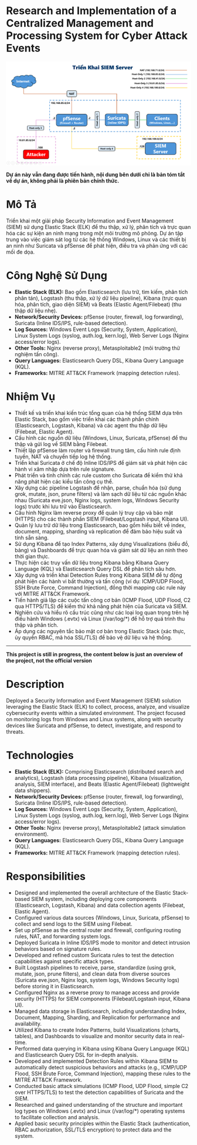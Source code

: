 # Research and Implementation of a Centralized Management and Processing System for Cyber Attack Events 
![Alt text](deployment-architecture.png)

**Dự án này vẫn đang được tiến hành, nội dung bên dưới chỉ là bản tóm tắt về dự án, không phải là phiên bản chính thức.**

# **Mô Tả**
Triển khai một giải pháp Security Information and Event Management (SIEM) sử dụng Elastic Stack (ELK) để thu thập, xử lý, phân tích và trực quan hóa các sự kiện an ninh mạng trong một môi trường mô phỏng. Dự án tập trung vào việc giám sát log từ các hệ thống Windows, Linux và các thiết bị an ninh như Suricata và pfSense để phát hiện, điều tra và phản ứng với các mối đe dọa.

# **Công Nghệ Sử Dụng**
*   **Elastic Stack (ELK):** Bao gồm Elasticsearch (lưu trữ, tìm kiếm, phân tích phân tán), Logstash (thu thập, xử lý dữ liệu pipeline), Kibana (trực quan hóa, phân tích, giao diện SIEM) và Beats (Elastic Agent/Filebeat) (thu thập dữ liệu nhẹ).
*   **Network/Security Devices:** pfSense (router, firewall, log forwarding), Suricata (Inline IDS/IPS, rule-based detection).
*   **Log Sources:** Windows Event Logs (Security, System, Application), Linux System Logs (syslog, auth.log, kern.log), Web Server Logs (Nginx access/error logs).
*   **Other Tools:** Nginx (reverse proxy), Metasploitable2 (môi trường thử nghiệm tấn công).
*   **Query Languages:** Elasticsearch Query DSL, Kibana Query Language (KQL).
*   **Frameworks:** MITRE ATT&CK Framework (mapping detection rules).

# **Nhiệm Vụ**
*   Thiết kế và triển khai kiến trúc tổng quan của hệ thống SIEM dựa trên Elastic Stack, bao gồm việc triển khai các thành phần chính (Elasticsearch, Logstash, Kibana) và các agent thu thập dữ liệu (Filebeat, Elastic Agent).
*   Cấu hình các nguồn dữ liệu (Windows, Linux, Suricata, pfSense) để thu thập và gửi log về SIEM bằng Filebeat.
*   Thiết lập pfSense làm router và firewall trung tâm, cấu hình rule định tuyến, NAT và chuyển tiếp log hệ thống.
*   Triển khai Suricata ở chế độ Inline IDS/IPS để giám sát và phát hiện các hành vi xâm nhập dựa trên rule signature.
*   Phát triển và tinh chỉnh các rule custom cho Suricata để kiểm thử khả năng phát hiện các kiểu tấn công cụ thể.
*   Xây dựng các pipeline Logstash để nhận, parse, chuẩn hóa (sử dụng grok, mutate, json, prune filters) và làm sạch dữ liệu từ các nguồn khác nhau (Suricata eve.json, Nginx logs, system logs, Windows Security logs) trước khi lưu trữ vào Elasticsearch.
*   Cấu hình Nginx làm reverse proxy để quản lý truy cập và bảo mật (HTTPS) cho các thành phần SIEM (Filebeat/Logstash input, Kibana UI).
*   Quản lý lưu trữ dữ liệu trong Elasticsearch, bao gồm hiểu biết về index, document, mapping, sharding và replication để đảm bảo hiệu suất và tính sẵn sàng.
*   Sử dụng Kibana để tạo Index Patterns, xây dựng Visualizations (biểu đồ, bảng) và Dashboards để trực quan hóa và giám sát dữ liệu an ninh theo thời gian thực.
*   Thực hiện các truy vấn dữ liệu trong Kibana bằng Kibana Query Language (KQL) và Elasticsearch Query DSL để phân tích sâu hơn.
*   Xây dựng và triển khai Detection Rules trong Kibana SIEM để tự động phát hiện các hành vi bất thường và tấn công (ví dụ: ICMP/UDP Flood, SSH Brute Force, Command Injection), đồng thời mapping các rule này với MITRE ATT&CK Framework.
*   Tiến hành giả lập các cuộc tấn công cơ bản (ICMP Flood, UDP Flood, C2 qua HTTPS/TLS) để kiểm thử khả năng phát hiện của Suricata và SIEM.
*   Nghiên cứu và hiểu rõ cấu trúc cũng như các loại log quan trọng trên hệ điều hành Windows (.evtx) và Linux (/var/log/*) để hỗ trợ quá trình thu thập và phân tích.
*   Áp dụng các nguyên tắc bảo mật cơ bản trong Elastic Stack (xác thực, ủy quyền RBAC, mã hóa SSL/TLS) để bảo vệ dữ liệu và hệ thống.

---

**This project is still in progress, the content below is just an overview of the project, not the official version**

# **Description**
Deployed a Security Information and Event Management (SIEM) solution leveraging the Elastic Stack (ELK) to collect, process, analyze, and visualize cybersecurity events within a simulated environment. The project focused on monitoring logs from Windows and Linux systems, along with security devices like Suricata and pfSense, to detect, investigate, and respond to threats.

# **Technologies**
*   **Elastic Stack (ELK):** Comprising Elasticsearch (distributed search and analytics), Logstash (data processing pipeline), Kibana (visualization, analysis, SIEM interface), and Beats (Elastic Agent/Filebeat) (lightweight data shippers).
*   **Network/Security Devices:** pfSense (router, firewall, log forwarding), Suricata (Inline IDS/IPS, rule-based detection).
*   **Log Sources:** Windows Event Logs (Security, System, Application), Linux System Logs (syslog, auth.log, kern.log), Web Server Logs (Nginx access/error logs).
*   **Other Tools:** Nginx (reverse proxy), Metasploitable2 (attack simulation environment).
*   **Query Languages:** Elasticsearch Query DSL, Kibana Query Language (KQL).
*   **Frameworks:** MITRE ATT&CK Framework (mapping detection rules).

# **Responsibilities**
*   Designed and implemented the overall architecture of the Elastic Stack-based SIEM system, including deploying core components (Elasticsearch, Logstash, Kibana) and data collection agents (Filebeat, Elastic Agent).
*   Configured various data sources (Windows, Linux, Suricata, pfSense) to collect and send logs to the SIEM using Filebeat.
*   Set up pfSense as the central router and firewall, configuring routing rules, NAT, and forwarding system logs.
*   Deployed Suricata in Inline IDS/IPS mode to monitor and detect intrusion behaviors based on signature rules.
*   Developed and refined custom Suricata rules to test the detection capabilities against specific attack types.
*   Built Logstash pipelines to receive, parse, standardize (using grok, mutate, json, prune filters), and clean data from diverse sources (Suricata eve.json, Nginx logs, system logs, Windows Security logs) before storing it in Elasticsearch.
*   Configured Nginx as a reverse proxy to manage access and provide security (HTTPS) for SIEM components (Filebeat/Logstash input, Kibana UI).
*   Managed data storage in Elasticsearch, including understanding Index, Document, Mapping, Sharding, and Replication for performance and availability.
*   Utilized Kibana to create Index Patterns, build Visualizations (charts, tables), and Dashboards to visualize and monitor security data in real-time.
*   Performed data querying in Kibana using Kibana Query Language (KQL) and Elasticsearch Query DSL for in-depth analysis.
*   Developed and implemented Detection Rules within Kibana SIEM to automatically detect suspicious behaviors and attacks (e.g., ICMP/UDP Flood, SSH Brute Force, Command Injection), mapping these rules to the MITRE ATT&CK Framework.
*   Conducted basic attack simulations (ICMP Flood, UDP Flood, simple C2 over HTTPS/TLS) to test the detection capabilities of Suricata and the SIEM.
*   Researched and gained understanding of the structure and important log types on Windows (.evtx) and Linux (/var/log/*) operating systems to facilitate collection and analysis.
*   Applied basic security principles within the Elastic Stack (authentication, RBAC authorization, SSL/TLS encryption) to protect data and the system.
